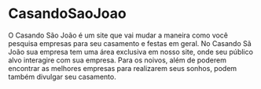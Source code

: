 # CasandoSaoJoao
O Casando São João é um site que vai mudar a maneira como você pesquisa empresas para seu casamento e festas em geral. No Casando Sã João sua empresa tem uma área exclusiva em nosso site, onde seu público alvo interagire com sua empresa. Para os noivos, além de poderem encontrar as melhores empresas para realizarem seus sonhos, podem também divulgar seu casamento.
